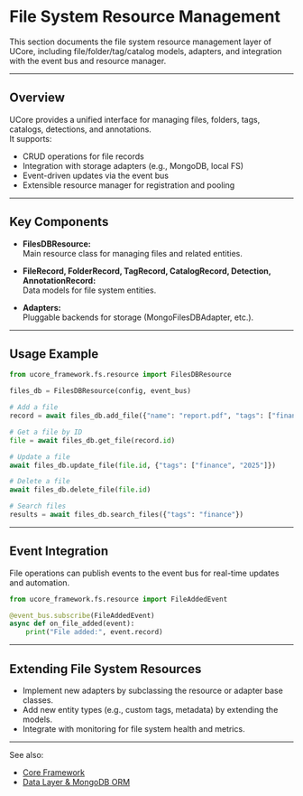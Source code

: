 # File System Resource Management

This section documents the file system resource management layer of UCore, including file/folder/tag/catalog models, adapters, and integration with the event bus and resource manager.

---

## Overview

UCore provides a unified interface for managing files, folders, tags, catalogs, detections, and annotations.  
It supports:
- CRUD operations for file records
- Integration with storage adapters (e.g., MongoDB, local FS)
- Event-driven updates via the event bus
- Extensible resource manager for registration and pooling

---

## Key Components

- **FilesDBResource:**  
  Main resource class for managing files and related entities.

- **FileRecord, FolderRecord, TagRecord, CatalogRecord, Detection, AnnotationRecord:**  
  Data models for file system entities.

- **Adapters:**  
  Pluggable backends for storage (MongoFilesDBAdapter, etc.).

---

## Usage Example

```python
from ucore_framework.fs.resource import FilesDBResource

files_db = FilesDBResource(config, event_bus)

# Add a file
record = await files_db.add_file({"name": "report.pdf", "tags": ["finance"]})

# Get a file by ID
file = await files_db.get_file(record.id)

# Update a file
await files_db.update_file(file.id, {"tags": ["finance", "2025"]})

# Delete a file
await files_db.delete_file(file.id)

# Search files
results = await files_db.search_files({"tags": "finance"})
```

---

## Event Integration

File operations can publish events to the event bus for real-time updates and automation.

```python
from ucore_framework.fs.resource import FileAddedEvent

@event_bus.subscribe(FileAddedEvent)
async def on_file_added(event):
    print("File added:", event.record)
```

---

## Extending File System Resources

- Implement new adapters by subclassing the resource or adapter base classes.
- Add new entity types (e.g., custom tags, metadata) by extending the models.
- Integrate with monitoring for file system health and metrics.

---

See also:  
- [Core Framework](core.md)  
- [Data Layer & MongoDB ORM](data.md)
